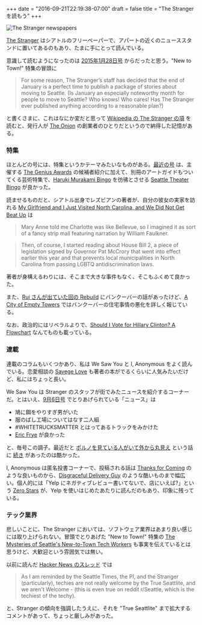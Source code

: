 +++
date = "2016-09-21T22:19:38-07:00"
draft = false
title = "The Stranger を読もう"
+++

<div class="photo">
<img src="/photo/the-stranger.jpg" alt="The Stranger newspapers">
</div>

[The Stranger](http://www.thestranger.com/) はシアトルのフリーペーパーで、アパートの近くのニューススタンドに置いてあるのもあり、たまに手にとって読んでいる。

意識して読むようになったのは [2015年1月28日号](http://www.thestranger.com/issues/21563013/2015-01-28) からだったと思う。"New to Town!" 特集の冒頭に

> For some reason, The Stranger’s staff has decided that the end of January is a perfect time to publish a package of stories about moving to Seattle. (Is January an especially noteworthy month for people to move to Seattle? Who knows! Who cares! Has The Stranger ever published anything according to a reasonable plan?)

と書くさまに、これはなにか変だと思って [Wikipedia の The Stranger の項](https://en.wikipedia.org/wiki/The_Stranger_(newspaper)) を読むと、発行人が [The Onion](http://www.theonion.com/) の創業者のひとりだというので納得した記憶がある。

### 特集

ほとんどの号には、特集というかテーマみたいなものがある。[最近の号](http://www.thestranger.com/issues/24548712/2016-09-14) は、主催する [The Genius Awards](http://www.thestranger.com/genius-awards-2016) の候補者紹介に加えて、別冊のアートガイドもついてくる芸術特集で、[Haruki Murakami Bingo](http://www.incidentalcomics.com/2012/06/haruki-murakami-bingo.html) を彷彿とさせる [Seattle Theater Bingo](http://www.thestranger.com/theater/2016/09/12/24555198/seattle-theater-bingo) が良かった。

読ませるものだと、シアトル出身でレズビアンの著者が、自分の彼女の実家を訪れる [My Girlfriend and I Just Visited North Carolina, and We Did Not Get Beat Up](http://www.thestranger.com/features/2016/06/22/24238335/queer-issue-my-girlfriend-and-i-just-visited-north-carolina-and-we-did-not-get-beat-uphhh) は

> Mary Anne told me Charlotte was like Bellevue, so I imagined it as sort of a fancy strip mall featuring narration by William Faulkner.

> Then, of course, I started reading about House Bill 2, a piece of legislation signed by Governor Pat McCrory that went into effect earlier this year and that prevents local municipalities in North Carolina from passing LGBTQ antidiscrimination laws.

著者が身構えるわりには、そこまで大きな事件もなく、そこもふくめて良かった。

また、[Rui さんが出ていた回の Rebuild](http://rebuild.fm/153a/) にバンクーバーの話があったけど、[A City of Empty Towers](http://www.thestranger.com/features/2016/08/03/24419129/a-city-of-empty-towers-what-seattle-can-learn-from-vancouvers-real-estate-crisis) ではバンクーバーの住宅事情の悪化を詳しく報じている。

なお、政治的にはリベラルよりで、[Should I Vote for Hillary Clinton? A Flowchart](http://www.thestranger.com/department-of-columns/2016/07/27/24395959/new-column) なんてものも載っている。

### 連載

連載のコラムもいくつかあり、私は We Saw You と I, Anonymous をよく読んでいる。恋愛相談の [Savege Love](http://www.thestranger.com/savage-love/) も著者の本がでるくらいに人気みたいだけど、私にはちょっと長い。

We Saw You は Stranger のスタッフが街でみたニュースを紹介するコーナーだ。とはいえ、[9月6日号](http://www.thestranger.com/we-saw-you/2016/09/06/24541415/we-saw-you-feeding-the-birds-way-too-much-food-and-making-fun-of-black-lives-matter-with-your-truck) でとりあげられている「ニュース」は

* 鳩に餌をやりすぎ男がいた
* 服のばし工場についてはなす二人組
* #WHITETRUCKSMATTER とはってあるトラックをみかけた
* [Eric Frye](http://www.thestranger.com/events/24441222/eric-frye-raica-rm-francis) が良かった

と、毎号この調子。最近だと [ポルノを見ている人がいて外から丸見え](http://www.thestranger.com/we-saw-you/2016/04/20/23980625/we-saw-you-harassing-women-outside-the-library-being-a-brat-on-the-bus-and-watching-porn-on-mercer-island) という話に [続き](http://www.thestranger.com/we-saw-you/2016/07/06/24305921/we-saw-you-get-a-sparkler-on-your-birthday-cake-in-fremont-and-almost-get-hit-by-a-firework-in-ballard) があったのは酷かった。

I, Anonymous は匿名投書コーナーで、投稿される話は [Thanks for Coming](http://www.thestranger.com/i-anonymous/2016/07/20/24361838/i-anonymous) のような良いものから、[Disgraceful Delivery Guy](http://www.thestranger.com/i-anonymous/2016/09/06/24541445/i-anonymous) のような酷いものまで幅広い。個人的には「Yelp にネガティブレビュー書いてないで、店にいえば?」という [Zero Stars](http://www.thestranger.com/seattle/i-anonymous/Content?oid=21628064) が、Yelp を使いはじめたあたりに読んだのもあり、印象に残っている。

### テック業界

悲しいことに、The Stranger においては、ソフトウェア業界はあまり良い感じには取り上げられない。冒頭でとりあげた "New to Town!" 特集の [The Mysteries of Seattle's New-to-Town Tech Workers](http://www.thestranger.com/seattle/the-mysteries-of-seattles-new-to-town-tech-workers/Content?oid=21567302) も事実を伝えているとは思うけど、大歓迎という雰囲気では無い。

以前に読んだ [Hacker News のスレッド](https://news.ycombinator.com/item?id=11537307) では

> As I am reminded by the Seattle Times, the PI, and the Stranger (particularly), techies are not really welcome by the True Seattlite, and we aren't Welcome - (this is even true on reddit r/Seattle, which is the techiest of the techy).

と、Stranger の傾向を強調したうえに、それを "True Seattlite" まで拡大するコメントがあって、ちょっと厳しみがあった。
